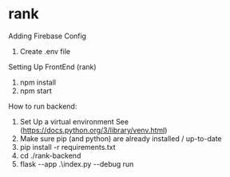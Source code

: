 # rank

Adding Firebase Config
1. Create .env file

Setting Up FrontEnd (rank)

1. npm install
2. npm start

How to run backend:

1. Set Up a virtual environment See (https://docs.python.org/3/library/venv.html)
2. Make sure pip (and python) are already installed / up-to-date
3. pip install -r requirements.txt
4. cd ./rank-backend
5. flask --app .\index.py --debug run